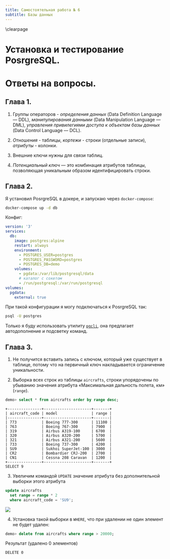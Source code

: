 ```yaml
---
title: Самостоятельная работа № 6
subtitle: Базы данных
---
```

\clearpage

# Установка и тестирование PosrgreSQL.

# Ответы на вопросы.

## Глава 1.

1. Группы операторов - *определения данных* (Data Definition Language — DDL), *манипулирования данными* (Data Manipulation Language — DML), *управления привилегиями доступа к объектам базы данных* (Data Control Language — DCL).

2. *Отношения* - таблицы, *кортежи* - строки (отдельные записи), *атрибуты* - колонки.

3. Внешние ключи нужны для связи таблиц.

4. *Потенциальный ключ* — это комбинация атрибутов таблицы, позволяющая уникальным образом идентифицировать строки.

## Глава 2.

Я установил PosrgreSQL в докере, и запускаю через `docker-compose`:

```bash
docker-compose up -d db
```

Конфиг:

```yaml
version: '3'
services:
  db:
    image: postgres:alpine
    restart: always
    environment:
      - POSTGRES_USER=postgres
      - POSTGRES_PASSWORD=postgres
      - POSTGRES_DB=demo
    volumes:
      - pgdata:/var/lib/postgresql/data
      # каталог с сокетом
      - /run/postgresql:/var/run/postgresql
volumes:
  pgdata:
    external: true
```

При такой конфигурации я могу подключаться к PosrgreSQL так:

```bash
psql -U postgres
```

Только я буду использовать утилиту [`pgcli`](https://github.com/dbcli/pgcli), она предлагает автодополнение и подсветку команд.

## Глава 3.

1. Не получится вставить запись с ключом, который уже существует в таблице, потому что на первичный ключ накладывается ограничение уникальности.

2. Выборка всех строк из таблицы `aircrafts`, строки упорядочены по убыванию значения атрибута «Максимальная дальность полета, км» (`range`).

```sql
demo> select * from aircrafts order by range desc;
```
```
+---------------+---------------------+-------+
| aircraft_code | model               | range |
|---------------+---------------------+-------|
| 773           | Boeing 777-300      | 11100 |
| 763           | Boeing 767-300      | 7900  |
| 319           | Airbus A319-100     | 6700  |
| 320           | Airbus A320-200     | 5700  |
| 321           | Airbus A321-200     | 5600  |
| 733           | Boeing 737-300      | 4200  |
| SU9           | Sukhoi SuperJet-100 | 3000  |
| CR2           | Bombardier CRJ-200  | 2700  |
| CN1           | Cessna 208 Caravan  | 1200  |
+---------------+---------------------+-------+
SELECT 9
```

3. Увеличим командой `UPDATE` значение атрибута без дополнительной выборки этого атрибута

```sql
update aircrafts
  set range = range * 2
  where aircraft_code = 'SU9';
```

![](1.png)

4. Установка такой выборки в `WHERE`, что при удалении не один элемент не будет удален:

```sql
demo> delete from aircrafts where range > 20000;
```

Результат (удалено 0 элементов)

```
DELETE 0
```
